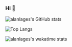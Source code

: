 ### Hi 👋

<!--
**alanlages/alanlages** is a ✨ _special_ ✨ repository because its `README.md` (this file) appears on your GitHub profile.

Here are some ideas to get you started:

- 🔭 I’m currently working on ...
- 🌱 I’m currently learning ...
- 👯 I’m looking to collaborate on ...
- 🤔 I’m looking for help with ...
- 💬 Ask me about ...
- 📫 How to reach me: ...
- 😄 Pronouns: ...
- ⚡ Fun fact: ...
-->

![alanlages's GitHub stats](https://github-readme-stats.vercel.app/api?username=alanlages&count_private=true&show_icons=true)
<!--
![alanlages Status](https://github-readme-stats.vercel.app/api?username=alanlages&show_icons=true)
-->
![Top Langs](https://github-readme-stats.vercel.app/api/top-langs/?username=alanlages)

![alanlages's wakatime stats](https://github-readme-stats.vercel.app/api/wakatime?username=alanlages)
